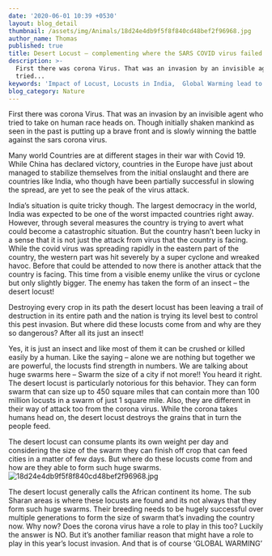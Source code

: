 ```yaml
---
date: '2020-06-01 10:39 +0530'
layout: blog_detail
thumbnail: /assets/img/Animals/18d24e4db9f5f8f840cd48bef2f96968.jpg
author_name: Thomas
published: true
title: Desert Locust – complementing where the SARS COVID virus failed
description: >-
  First there was corona Virus. That was an invasion by an invisible agent who
  tried...
keywords: 'Impact of Locust, Locusts in India,  Global Warming lead to Locusts?'
blog_category: Nature
---
```


First there was corona Virus. That was an invasion by an invisible agent who tried to take on human race heads on. Though initially shaken mankind as seen in the past is putting up a brave front and is slowly winning the battle against the sars corona virus. 

Many world Countries are at different stages in their war with Covid 19. While China has declared victory, countries in the Europe have just about managed to stabilize themselves from the initial onslaught and there are countries like India, who though have been partially successful in slowing the spread, are yet to see the peak of the virus attack.

India’s situation is quite tricky though. The largest democracy in the world, India was expected to be one of the worst impacted countries right away. However, through several measures the country is trying to avert what could become a catastrophic situation. But the country hasn’t been lucky in a sense that it is not just the attack from virus that the country is facing. While the covid virus was spreading rapidly in the eastern part of the country, the western part was hit severely by a super cyclone and wreaked havoc. Before that could be attended to now there is another attack that the country is facing. This time from a visible enemy unlike the virus or cyclone but only slightly bigger. The enemy has taken the form of an insect – the desert locust!

Destroying every crop in its path the desert locust has been leaving a trail of destruction in its entire path and the nation is trying its level best to control this pest invasion. But where did these locusts come from and why are they so dangerous? After all its just an insect!

Yes, it is just an insect and like most of them it can be crushed or killed easily by a human. Like the saying – alone we are nothing but together we are powerful, the locusts find strength in numbers. We are talking about huge swarms here – Swarm the size of a city if not more!! You heard it right. The desert locust is particularly notorious for this behavior. They can form swarm that can size up to 450 square miles that can contain more than 100 million locusts in a swarm of just 1 square mile. Also, they are different in their way of attack too from the corona virus. While the corona takes humans head on, the desert locust destroys the grains that in turn the people feed.

The desert locust can consume plants its own weight per day and considering the size of the swarm they can finish off crop that can feed cities in a matter of few days. But where do these locusts come from and how are they able to form such huge swarms.
![18d24e4db9f5f8f840cd48bef2f96968.jpg]({{site.baseurl}}/assets/img/Animals/18d24e4db9f5f8f840cd48bef2f96968.jpg)

The desert locust generally calls the African continent its home. The sub Sharan areas is where these locusts are found and its not always that they form such huge swarms. Their breeding needs to be hugely successful over multiple generations to form the size of swarm that’s invading the country now. Why now? Does the corona virus have a role to play in this too? Luckily the answer is NO. But it’s another familiar reason that might have a role to play in this year’s locust invasion. And that is of course ‘GLOBAL WARMING’
